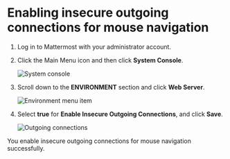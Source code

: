 # Enabling insecure outgoing connections for mouse navigation

1.  Log in to Mattermost with your administrator account.

2.  Click the Main Menu icon and then click **System Console**.

    ![System console](/stable/images/zowe-chat/mattermost_system_console.png "System console")

3.  Scroll down to the **ENVIRONMENT** section and click **Web Server**.

    ![Environment menu item](/stable/images/zowe-chat/system_console_environment.png "Environment menu item")

4.  Select **true** for **Enable Insecure Outgoing Connections**, and click **Save**.

    ![Outgoing connections](/stable/images/zowe-chat/system_console_enable_connections.png "Outgoing connections")


You enable insecure outgoing connections for mouse navigation successfully.
